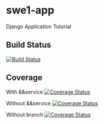 # swe1-app
Django Application Tutorial


## Build Status
[![Build Status](https://app.travis-ci.com/shreyas2499/swe1-app.svg?branch=main)](https://app.travis-ci.com/shreyas2499/swe1-app)


## Coverage
With &&service
[![Coverage Status](https://coveralls.io/repos/github/shreyas2499/swe1-app/badge.svg?branch=main&&service=github)](https://coveralls.io/github/shreyas2499/swe1-app?branch=main)

Without &&service
[![Coverage Status](https://coveralls.io/repos/github/shreyas2499/swe1-app/badge.svg?branch=main)](https://coveralls.io/github/shreyas2499/swe1-app?branch=main)


Without branch
[![Coverage Status](https://coveralls.io/repos/github/shreyas2499/swe1-app/badge.svg)](https://coveralls.io/github/shreyas2499/swe1-app?branch=main)

